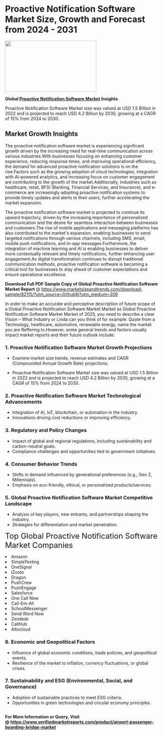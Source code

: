 <H1>Proactive Notification Software Market Size, Growth and Forecast from 2024 - 2031</H1><img class="aligncenter size-medium wp-image-584254" src="https://thirdeyenews.in/wp-content/uploads/2024/09/Global-Market-Research-300x168.jpeg" alt="" width="300" height="168" /><p><strong>Global&nbsp;<a href="https://www.marketsizeandtrends.com/download-sample/82115/?utm_source=Github8j?utm_medium=206">Proactive Notification Software Market</a> Insights</strong></p><p>Proactive Notification Software Market size was valued at USD 1.5 Billion in 2022 and is projected to reach USD 4.2 Billion by 2030, growing at a CAGR of 15% from 2024 to 2030.</p><p><h2>Market Growth Insights</h2> <p>The proactive notification software market is experiencing significant growth driven by the increasing need for real-time communication across various industries.With businesses focusing on enhancing customer experience, reducing response times, and improving operational efficiency, the demand for advanced proactive notification solutions is on the rise.Factors such as the growing adoption of cloud technologies, integration with AI-powered analytics, and increasing focus on customer engagement are contributing to the growth of the market.Additionally, industries such as healthcare, retail, BFSI (Banking, Financial Services, and Insurance), and e-commerce are increasingly adopting proactive notification systems to provide timely updates and alerts to their users, further accelerating the market expansion.</p> <p>The proactive notification software market is projected to continue its upward trajectory, driven by the increasing importance of personalized communication and the desire for seamless interaction between businesses and customers.The rise of mobile applications and messaging platforms has also contributed to the market's expansion, enabling businesses to send targeted notifications through various channels, including SMS, email, mobile push notifications, and in-app messages.Furthermore, the integration of machine learning and AI is enabling businesses to deliver more contextually relevant and timely notifications, further enhancing user engagement.As digital transformation continues to disrupt traditional communication methods, proactive notification software is becoming a critical tool for businesses to stay ahead of customer expectations and ensure operational excellence.</p> <p><span class=""><strong>Download Full PDF Sample Copy of Global Proactive Notification Software Market Report</strong> @ <a href="https://www.marketsizeandtrends.com/download-sample/82115/?utm_source=Github8j?utm_medium=206" target="_blank">https://www.marketsizeandtrends.com/download-sample/82115/?utm_source=Github8j?utm_medium=206</a></span></p><p>In order to make an accurate and perceptive description of future scope of a Global&nbsp;Proactive Notification Software Market Market as Global&nbsp;Proactive Notification Software Market Market of 2025, you need to describe a clear Vision &ndash; What Industry or Linda can you think of for example: Quote from a Technology, healthcare, automotive, renewable energy, name the market you are Reffering to.However, some general trends and factors usually impact market reports and their future outlook include:</p><h3>1.&nbsp;<strong>Proactive Notification Software Market Growth Projections</strong></h3><ul><li>Examine market size trends, revenue estimates and CAGR (Compounded Annual Growth Rate) projections.</li><li><p>Proactive Notification Software Market size was valued at USD 1.5 Billion in 2022 and is projected to reach USD 4.2 Billion by 2030, growing at a CAGR of 15% from 2024 to 2030.</p></li></ul><h3>2.&nbsp;<strong>Proactive Notification Software Market Technological Advancements</strong></h3><ul><li>Integration of AI, IoT, blockchain, or automation in the industry.</li><li>Innovations driving cost reductions or improving efficiency.</li></ul><h3>3.&nbsp;<strong>Regulatory and Policy Changes</strong></h3><ul><li>Impact of global and regional regulations, including sustainability and carbon-neutral goals.</li><li>Compliance challenges and opportunities tied to government initiatives.</li></ul><h3>4.&nbsp;<strong>Consumer Behavior Trends</strong></h3><ul><li>Shifts in demand influenced by generational preferences (e.g., Gen Z, Millennials).</li><li>Emphasis on eco-friendly, ethical, or personalized products/services.</li></ul><h3>5.&nbsp;<strong>Global Proactive Notification Software Market Competitive Landscape</strong></h3><ul><li>Analysis of key players, new entrants, and partnerships shaping the industry.</li><li>Strategies for differentiation and market penetration.</li></ul><p data-pm-slice="1 1 []"><span style="color: inherit; font-family: inherit; font-size: 25px;">Top Global Proactive Notification Software Market Companies</span></p><div class="" data-test-id=""><p><li>Amazon</li><li> SimpleTexting</li><li> OneSignal</li><li> iZooto</li><li> Dragon</li><li> PushCrew</li><li> PushEngage</li><li> Salesforce</li><li> One Call Now</li><li> Call-Em-All</li><li> SchoolMessenger</li><li> Send Word Now</li><li> Zendesk</li><li> CallHub</li><li> Altocloud</li></p></div><h3>6.&nbsp;<strong>Economic and Geopolitical Factors</strong></h3><ul><li>Influence of global economic conditions, trade policies, and geopolitical events.</li><li>Resilience of the market to inflation, currency fluctuations, or global crises.</li></ul><h3>7.&nbsp;<strong>Sustainability and ESG (Environmental, Social, and Governance)</strong></h3><ul><li>Adoption of sustainable practices to meet ESG criteria.</li><li>Opportunities in green technologies and circular economy principles.</li></ul><h2><strong style="font-size: 14px;">For More Information or Query, Visit @&nbsp;</strong><a style="background-color: #ffffff; font-size: 14px;" href="https://www.marketsizeandtrends.com/report/proactive-notification-software-market/" target="_blank">https://www.verifiedmarketreports.com/product/airport-passenger-boarding-bridge-market</a></h2>